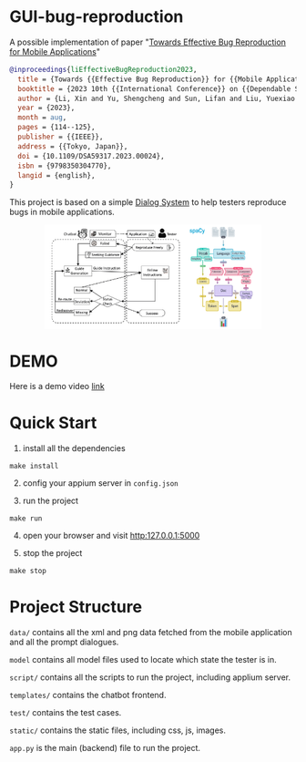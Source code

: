 # GUI-bug-reproduction
A possible implementation of paper "[Towards Effective Bug Reproduction for Mobile Applications](https://ieeexplore.ieee.org/document/10314157)"

```bibtex
@inproceedings{liEffectiveBugReproduction2023,
  title = {Towards {{Effective Bug Reproduction}} for {{Mobile Applications}}},
  booktitle = {2023 10th {{International Conference}} on {{Dependable Systems}} and {{Their Applications}} ({{DSA}})},
  author = {Li, Xin and Yu, Shengcheng and Sun, Lifan and Liu, Yuexiao and Fang, Chunrong},
  year = {2023},
  month = aug,
  pages = {114--125},
  publisher = {{IEEE}},
  address = {{Tokyo, Japan}},
  doi = {10.1109/DSA59317.2023.00024},
  isbn = {9798350304770},
  langid = {english},
}
```

This project is based on a simple [Dialog System](https://en.wikipedia.org/wiki/Dialogue_system) to help testers reproduce bugs in mobile applications.


<div style="display: flex;flex-dirction: row; justify-content: center; zoom: 30%">
<img src="static/img/flowchart.png" style="height: 30%" />
<img src="static/img/spacy.png" style="zoom:50%;" />
</div>



# DEMO

Here is a demo video [link](https://box.nju.edu.cn/f/36b020a59f2042e9a76b/)


# Quick Start

1. install all the dependencies

```shell
make install
```
2. config your appium server in `config.json`

3. run the project

```shell
make run
```

4. open your browser and visit <http:127.0.0.1:5000>

5. stop the project

```shell
make stop
```

# Project Structure
`data/` contains all the xml and png data fetched from the mobile application and all the prompt dialogues.

`model` contains all model files used to locate which state the tester is in.

`script/` contains all the scripts to run the project, including applium server.

`templates/` contains the chatbot frontend.

`test/` contains the test cases.

`static/` contains the static files, including css, js, images.

`app.py` is the main (backend) file to run the project.